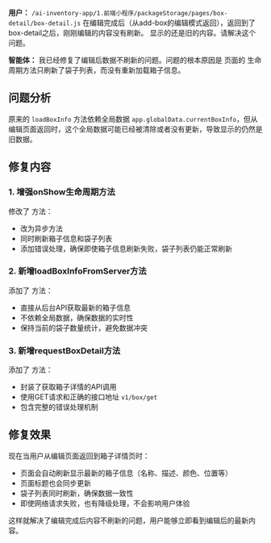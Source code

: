 **用户：** 
`/ai-inventory-app/1.前端小程序/packageStorage/pages/box-detail/box-detail.js`  在编辑完成后（从add-box的编辑模式返回），返回到了box-detail之后，刚刚编辑的内容没有刷新。 显示的还是旧的内容。请解决这个问题。

**智能体：** 
我已经修复了编辑后数据不刷新的问题。问题的根本原因是 <mcfile name="box-detail.js" path="/ai-inventory-app/1.前端小程序/packageStorage/pages/box-detail/box-detail.js"></mcfile> 页面的 <mcsymbol name="onShow" filename="box-detail.js" path="/ai-inventory-app/1.前端小程序/packageStorage/pages/box-detail/box-detail.js" startline="631" type="function"></mcsymbol> 生命周期方法只刷新了袋子列表，而没有重新加载箱子信息。

## 问题分析
原来的 `loadBoxInfo` 方法依赖全局数据 `app.globalData.currentBoxInfo`，但从编辑页面返回时，这个全局数据可能已经被清除或者没有更新，导致显示的仍然是旧数据。

## 修复内容

### 1. 增强onShow生命周期方法
修改了 <mcsymbol name="onShow" filename="box-detail.js" path="/ai-inventory-app/1.前端小程序/packageStorage/pages/box-detail/box-detail.js" startline="631" type="function"></mcsymbol> 方法：
- 改为异步方法
- 同时刷新箱子信息和袋子列表
- 添加错误处理，确保即使箱子信息刷新失败，袋子列表仍能正常刷新

### 2. 新增loadBoxInfoFromServer方法
添加了 <mcsymbol name="loadBoxInfoFromServer" filename="box-detail.js" path="/ai-inventory-app/1.前端小程序/packageStorage/pages/box-detail/box-detail.js" startline="149" type="function"></mcsymbol> 方法：
- 直接从后台API获取最新的箱子信息
- 不依赖全局数据，确保数据的实时性
- 保持当前的袋子数量统计，避免数据冲突

### 3. 新增requestBoxDetail方法
添加了 <mcsymbol name="requestBoxDetail" filename="box-detail.js" path="/ai-inventory-app/1.前端小程序/packageStorage/pages/box-detail/box-detail.js" startline="212" type="function"></mcsymbol> 方法：
- 封装了获取箱子详情的API调用
- 使用GET请求和正确的接口地址 `v1/box/get`
- 包含完整的错误处理机制

## 修复效果
现在当用户从编辑页面返回到箱子详情页时：
- 页面会自动刷新显示最新的箱子信息（名称、描述、颜色、位置等）
- 页面标题也会同步更新
- 袋子列表同时刷新，确保数据一致性
- 即使网络请求失败，也有降级处理，不会影响用户体验

这样就解决了编辑完成后内容不刷新的问题，用户能够立即看到编辑后的最新内容。
